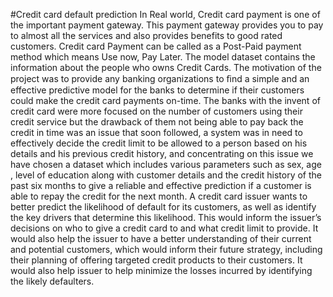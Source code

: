 #Credit card default prediction
In Real world, Credit card payment is one of the important payment gateway. This payment gateway provides you to pay to almost all the services and also provides benefits to good rated customers. Credit card Payment can be called as a Post-Paid payment method which means Use now, Pay Later. 
The model dataset contains the information about the people who owns Credit Cards. The motivation of the project was to provide any banking organizations to ﬁnd a simple and an effective predictive model for the banks to determine if their customers could make the credit card payments on-time. 
The banks with the invent of credit card were more focused on the number of customers using their credit service but the drawback of them not being able to pay back the credit in time was an issue that soon followed, a system was in need to effectively decide the credit limit to be allowed to a person based on his details and his previous credit history, and concentrating on this issue we have chosen a dataset which includes various parameters such as sex, age , 
level of education along with customer details and the credit history of the past six months to give a reliable and effective prediction if a customer is able to repay the credit for the next month.
A credit card issuer wants to better predict the likelihood of default for its customers, as well as identify the key drivers that determine this likelihood.
This would inform the issuer’s decisions on who to give a credit card to and what credit limit to provide.
It would also help the issuer to have a better understanding of their current and potential customers, which would inform their future strategy, including their planning of offering targeted credit products to their customers. 
It would also help issuer to help minimize the losses incurred by identifying the likely defaulters.

